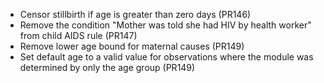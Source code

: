* Censor stillbirth if age is greater than zero days (PR146)
* Remove the condition "Mother was told she had HIV by health worker" from
  child AIDS rule (PR147)
* Remove lower age bound for maternal causes (PR149)
* Set default age to a valid value for observations where the module was
  determined by only the age group (PR149)
